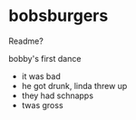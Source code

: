 # bobsburgers

Readme? 

bobby's first dance
- it was bad
- he got drunk, linda threw up
- they had schnapps
- twas gross

